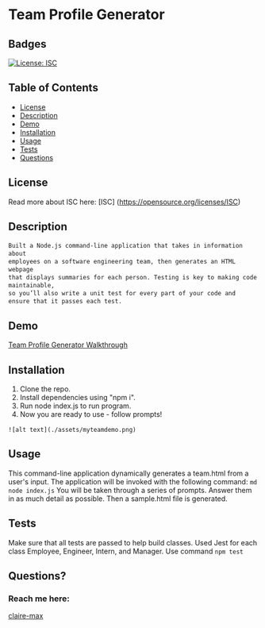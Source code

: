 # Team Profile Generator

  ## Badges
  [![License: ISC](https://img.shields.io/badge/License-ISC-blue.svg)](https://opensource.org/licenses/ISC)

  ## Table of Contents
  * [License](#license)
  * [Description](#description)
  * [Demo](#Demo)
  * [Installation](#installation)
  * [Usage](#usage)
  * [Tests](#tests)
  * [Questions](#questions)

  ## License
  Read more about ISC here:
  [ISC] (https://opensource.org/licenses/ISC)

## Description
    Built a Node.js command-line application that takes in information about 
    employees on a software engineering team, then generates an HTML webpage 
    that displays summaries for each person. Testing is key to making code maintainable, 
    so you’ll also write a unit test for every part of your code and ensure that it passes each test.
    
  ## Demo  
   
   [Team Profile Generator Walkthrough](https://drive.google.com/file/d/1DzmmQmZH330qjHqv_Yu1EE_wUFR2F4-J/view)
   
  ## Installation
  1. Clone the repo.
  2. Install dependencies using "npm i".  
  3. Run node index.js to run program.
  4. Now you are ready to use - follow prompts!

    ![alt text](./assets/myteamdemo.png)


  ## Usage
  This command-line application dynamically generates a team.html from a user's input. The application will be invoked with the following command: ```md node index.js``` You will be taken through a series of prompts. Answer them in as much detail as possible. Then a sample.html file is generated. 

  ## Tests
  Make sure that all tests are passed to help build classes. Used Jest for each class Employee, Engineer, Intern, and Manager. Use command ```npm test```


  ## Questions?
  ### Reach me here: 
  [claire-max](https://github.com/claire-max)  